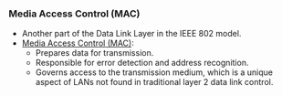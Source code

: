### Media Access Control (MAC)
- Another part of the Data Link Layer in the IEEE 802 model.
- [Media Access Control (MAC)](Media%20Access%20Control%20(MAC).md):
  - Prepares data for transmission.
  - Responsible for error detection and address recognition.
  - Governs access to the transmission medium, which is a unique aspect of LANs not found in traditional layer 2 data link control.